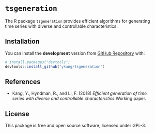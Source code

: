 `tsgeneration`
==============

The R package `tsgeneration` provides efficient algorithms for generating time series with
diverse and controllable characteristics.

Installation
------------

You can install the **development** version from [GitHub
Repository](https://github.com/ykang/tsgeneration) with:

``` r
# install.packages("devtools")
devtools::install_github("ykang/tsgeneration")

```

References
----------

- Kang, Y., Hyndman, R., and Li, F. (2018) _Efficient generation of time series with
diverse and controllable characteristics_ Working paper.


License
-------
This package is free and open source software, licensed under GPL-3.
